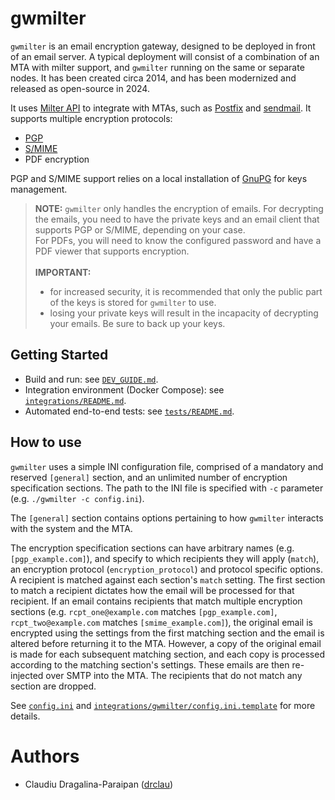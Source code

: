 # gwmilter

`gwmilter` is an email encryption gateway, designed to be deployed in front of an email server.
A typical deployment will consist of a combination of an MTA with milter support, and `gwmilter` running on the same or separate nodes.
It has been created circa 2014, and has been modernized and released as open-source in 2024.

It uses [Milter API](https://en.wikipedia.org/wiki/Milter) to integrate with MTAs, such as [Postfix](https://www.postfix.org) and [sendmail](https://en.wikipedia.org/wiki/Sendmail).
It supports multiple encryption protocols:
* [PGP](https://en.wikipedia.org/wiki/Pretty_Good_Privacy)
* [S/MIME](https://en.wikipedia.org/wiki/S/MIME)
* PDF encryption

PGP and S/MIME support relies on a local installation of [GnuPG](https://gnupg.org) for keys management.

> **NOTE:** `gwmilter` only handles the encryption of emails. For decrypting the emails, you need to have the private keys and an email client that supports PGP or S/MIME, depending on your case.
> <br>For PDFs, you will need to know the configured password and have a PDF viewer that supports encryption.<br><br>
> **IMPORTANT:**
> - for increased security, it is recommended that only the public part of the keys is stored for `gwmilter` to use.
> - losing your private keys will result in the incapacity of decrypting your emails. Be sure to back up your keys.

## Getting Started

- Build and run: see [`DEV_GUIDE.md`](DEV_GUIDE.md).
- Integration environment (Docker Compose): see [`integrations/README.md`](integrations/README.md).
- Automated end-to-end tests: see [`tests/README.md`](tests/README.md).

## How to use

`gwmilter` uses a simple INI configuration file, comprised of a mandatory and reserved `[general]` section, and an unlimited number of encryption specification sections. The path to the INI file is specified with `-c` parameter (e.g. `./gwmilter -c config.ini`).

The `[general]` section contains options pertaining to how `gwmilter` interacts with the system and the MTA.

The encryption specification sections can have arbitrary names (e.g. `[pgp_example.com]`), 
and specify to which recipients they will apply (`match`), 
an encryption protocol (`encryption_protocol`) and protocol specific options.
A recipient is matched against each section's `match` setting.
The first section to match a recipient dictates how the email will be processed for that recipient.
If an email contains recipients that match multiple encryption sections 
(e.g. `rcpt_one@example.com` matches `[pgp_example.com]`, `rcpt_two@example.com` matches `[smime_example.com]`), 
the original email is encrypted using the settings from the first matching section and the email is altered before returning it to the MTA. 
However, a copy of the original email is made for each subsequent matching section, 
and each copy is processed according to the matching section's settings. 
These emails are then re-injected over SMTP into the MTA.
The recipients that do not match any section are dropped.

See [`config.ini`](https://github.com/drclau/gwmilter/blob/main/config.ini) and [`integrations/gwmilter/config.ini.template`](https://github.com/drclau/gwmilter/blob/main/integrations/gwmilter/config.ini.template) for more details.

# Authors

* Claudiu Dragalina-Paraipan ([drclau](https://github.com/drclau))